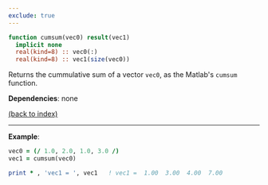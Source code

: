 ```yaml
---
exclude: true
---
```


```fortran
function cumsum(vec0) result(vec1)
  implicit none
  real(kind=8) :: vec0(:)
  real(kind=8) :: vec1(size(vec0))
```

Returns the cummulative sum of a vector $\texttt{vec0}$, as the Matlab's $\texttt{cumsum}$ function.

**Dependencies**: none

[(back to index)](../index.md)

---

**Example**:

```fortran
vec0 = (/ 1.0, 2.0, 1.0, 3.0 /) 
vec1 = cumsum(vec0)

print * , 'vec1 = ', vec1   ! vec1 =  1.00  3.00  4.00  7.00
```


